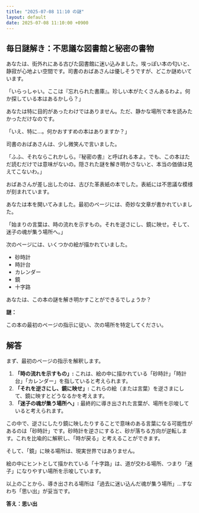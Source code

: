 ```yaml
---
title: "2025-07-08 11:10 の謎"
layout: default
date: 2025-07-08 11:10:00 +0900
---
```

## 毎日謎解き：不思議な図書館と秘密の書物

あなたは、街外れにある古びた図書館に迷い込みました。埃っぽい本の匂いと、静寂が心地よい空間です。司書のおばあさんは優しそうですが、どこか謎めいています。

「いらっしゃい。ここは『忘れられた書庫』。珍しい本がたくさんあるわよ。何か探している本はあるかしら？」

あなたは特に目的があったわけではありません。ただ、静かな場所で本を読みたかっただけなのです。

「いえ、特に…。何かおすすめの本はありますか？」

司書のおばあさんは、少し微笑んで言いました。

「ふふ、それならこれかしら。『秘密の書』と呼ばれる本よ。でも、この本はただ読むだけでは意味がないの。隠された謎を解き明かさないと、本当の価値は見えてこないわ。」

おばあさんが差し出したのは、古びた革表紙の本でした。表紙には不思議な模様が刻まれています。

あなたは本を開いてみました。最初のページには、奇妙な文章が書かれていました。

「始まりの言葉は、時の流れを示すもの。それを逆さにし、鏡に映せ。そして、迷子の魂が集う場所へ。」

次のページには、いくつかの絵が描かれていました。

*   砂時計
*   時計台
*   カレンダー
*   鏡
*   十字路

あなたは、この本の謎を解き明かすことができるでしょうか？

**謎：**

この本の最初のページの指示に従い、次の場所を特定してください。

## 解答

まず、最初のページの指示を解釈します。

1.  **「時の流れを示すもの」:** これは、絵の中に描かれている「砂時計」「時計台」「カレンダー」を指していると考えられます。
2.  **「それを逆さにし、鏡に映せ」:** これらの絵（または言葉）を逆さまにして、鏡に映すとどうなるかを考えます。
3.  **「迷子の魂が集う場所へ」:** 最終的に導き出された言葉が、場所を示唆していると考えられます。

この中で、逆さにしたり鏡に映したりすることで意味のある言葉になる可能性があるのは「砂時計」です。砂時計を逆さにすると、砂が落ちる方向が逆転します。これを比喩的に解釈し、「時が戻る」と考えることができます。

そして、「鏡」に映る場所は、現実世界ではありません。

絵の中にヒントとして描かれている「十字路」は、道が交わる場所、つまり「迷子」になりやすい場所を示唆しています。

以上のことから、導き出される場所は「過去に迷い込んだ魂が集う場所」…すなわち「思い出」が妥当です。

**答え：思い出**
